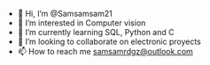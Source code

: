 - 👋 Hi, I’m @Samsamsam21
- 👀 I’m interested in Computer vision  
- 🌱 I’m currently learning SQL, Python and C
- 💞️ I’m looking to collaborate on electronic proyects
- 📫 How to reach me samsamrdgz@outlook.com

<!---
Samsamsam21/Samsamsam21 is a ✨ special ✨ repository because its `README.md` (this file) appears on your GitHub profile.
You can click the Preview link to take a look at your changes.
--->
